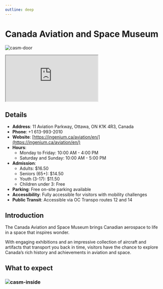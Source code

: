```yaml
---
outline: deep
---
```


# Canada Aviation and Space Museum

![casm-door](/medias/casm-door.png)

<iframe src="https://www.google.com/maps/embed?pb=!1m18!1m12!1m3!1d31119.926221154346!2d-75.71964725108045!3d45.45531686364538!2m3!1f0!2f0!3f0!3m2!1i1024!2i768!4f13.1!3m3!1m2!1s0x4cce054cb99dbbaf%3A0xd2f20fba2426d346!2z5Yqg5ou_5aSn6Iiq56m65Y2a54mp6aSo!5e0!3m2!1szh-TW!2sca!4v1754064188960!5m2!1szh-TW!2sca" allowfullscreen="" loading="lazy" referrerpolicy="no-referrer-when-downgrade"></iframe>

## Details

- **Address**: 11 Aviation Parkway, Ottawa, ON K1K 4R3, Canada
- **Phone**: +1 613-993-2010
- **Website**: [https://ingenium.ca/aviation/en/](https://ingenium.ca/aviation/en/)
- **Hours**:
  - Monday to Friday: 10:00 AM - 4:00 PM
  - Saturday and Sunday: 10:00 AM - 5:00 PM
- **Admission**:
  - Adults: $16.50
  - Seniors (65+): $14.50
  - Youth (3-17): $11.50
  - Children under 3: Free
- **Parking**: Free on-site parking available  
- **Accessibility**: Fully accessible for visitors with mobility challenges
- **Public Transit**: Accessible via OC Transpo routes 12 and 14    

## Introduction

The Canada Aviation and Space Museum brings Canadian aerospace to life in a space that inspires wonder.

With engaging exhibitions and an impressive collection of aircraft and artifacts that transport you back in time, visitors have the chance to explore Canada’s rich history and achievements in aviation and space.

## What to expect
### ![casm-inside](/medias/casm-inside.png)


<script setup>
import '/.vitepress/main.scss'
</script>